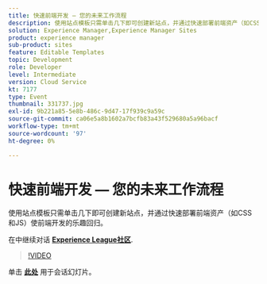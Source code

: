 ```yaml
---
title: 快速前端开发 — 您的未来工作流程
description: 使用站点模板只需单击几下即可创建新站点，并通过快速部署前端资产（如CSS和JS）使前端开发的乐趣回归。 此会话作为Adobe Developers Live内容事件的一部分提供。
solution: Experience Manager,Experience Manager Sites
product: experience manager
sub-product: sites
feature: Editable Templates
topic: Development
role: Developer
level: Intermediate
version: Cloud Service
kt: 7177
type: Event
thumbnail: 331737.jpg
exl-id: 9b221a85-5e8b-486c-9d47-17f939c9a59c
source-git-commit: ca06e5a8b1602a7bcfb83a43f529680a5a96bacf
workflow-type: tm+mt
source-wordcount: '97'
ht-degree: 0%

---
```


# 快速前端开发 — 您的未来工作流程

使用站点模板只需单击几下即可创建新站点，并通过快速部署前端资产（如CSS和JS）使前端开发的乐趣回归。

在中继续对话 **[Experience League社区](http://adobe.ly/36Yd3v6)**.

>[!VIDEO](https://video.tv.adobe.com/v/331737/?quality=12&learn=on&hidetitle=true)

单击 **[此处](/help/adobe-developers-live/assets/rapid-frontend-devlopment.pdf)** 用于会话幻灯片。
